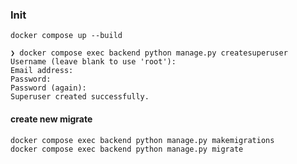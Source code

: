 ### Init

```shell
docker compose up --build
```

```shell
❯ docker compose exec backend python manage.py createsuperuser
Username (leave blank to use 'root'):
Email address:
Password:
Password (again):
Superuser created successfully.
```

#### create new migrate

```shell
docker compose exec backend python manage.py makemigrations
docker compose exec backend python manage.py migrate
```
